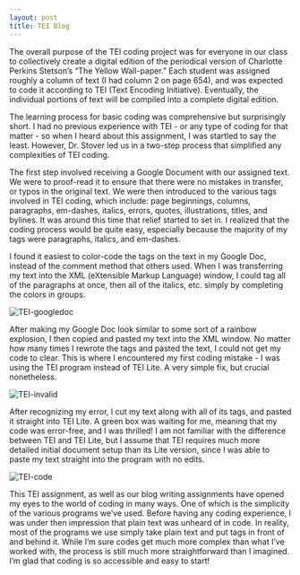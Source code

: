 ```yaml
---
layout: post
title: TEI Blog
---
```


The overall purpose of the TEI coding project was for everyone in our class to collectively create a digital edition of the periodical version of Charlotte Perkins Stetson’s “The Yellow Wall-paper.”  Each student was assigned roughly a column of text (I had column 2 on page 654), and was expected to code it according to TEI (Text Encoding Initiative).  Eventually, the individual portions of text will be compiled into a complete digital edition.

The learning process for basic coding was comprehensive but surprisingly short.  I had no previous experience with TEI - or any type of coding for that matter - so when I heard about this assignment, I was startled to say the least.  However, Dr. Stover led us in a two-step process that simplified any complexities of TEI coding.

The first step involved receiving a Google Document with our assigned text.  We were to proof-read it to ensure that there were no mistakes in transfer, or typos in the original text.  We were then introduced to the various tags involved in TEI coding, which include: page beginnings, columns, paragraphs, em-dashes, italics, errors, quotes, illustrations, titles, and bylines.  It was around this time that relief started to set in.  I realized that the coding process would be quite easy, especially because the majority of my tags were paragraphs, italics, and em-dashes.

I found it easiest to color-code the tags on the text in my Google Doc, instead of the comment method that others used.  When I was transferring my text into the XML  (eXtensible Markup Language) window, I could tag all of the paragraphs at once, then all of the italics, etc. simply by completing the colors in groups.

![TEI-googledoc](https://skbiser23.github.io/skbiser23/images/TEI-googledoc.jpg)

After making my Google Doc look similar to some sort of a rainbow explosion, I then copied and pasted my text into the XML window.  No matter how many times I rewrote the tags and pasted the text, I could not get my code to clear.  This is where I encountered my first coding mistake - I was using the TEI program instead of TEI Lite.  A very simple fix, but crucial nonetheless.

![TEI-invalid](https://skbiser23.github.io/skbiser23/images/TEI-invalid.jpg)

After recognizing my error, I cut my text along with all of its tags, and pasted it straight into TEI Lite.  A green box was waiting for me, meaning that my code was error-free, and I was thrilled!  I am not familiar with the difference between TEI and TEI Lite, but I assume that TEI requires much more detailed initial document setup than its Lite version, since I was able to paste my text straight into the program with no edits.

![TEI-code](https://skbiser23.github.io/skbiser23/images/TEI-code.jpg)

This TEI assignment, as well as our blog writing assignments have opened my eyes to the world of coding in many ways.  One of which is the simplicity of the various programs we’ve used.  Before having any coding experience, I was under then impression that plain text was unheard of in code.  In reality, most of the programs we use simply take plain text and put tags in front of and behind it.  While I’m sure codes get much more complex than what I’ve worked with, the process is still much more straightforward than I imagined.  I’m glad that coding is so accessible and easy to start!
